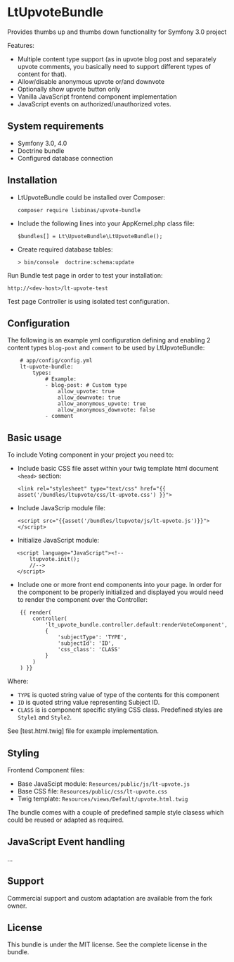 # LtUpvoteBundle
Provides thumbs up and thumbs down functionality for Symfony 3.0 project

Features:
- Multiple content type support (as in upvote blog post and separately upvote comments, 
you basically need to support different types of content for that).
- Allow/disable anonymous upvote or/and downvote
- Optionally show upvote button only
- Vanilla JavaScript frontend component implementation
- JavaScript events on authorized/unauthorized votes.

## System requirements

- Symfony 3.0, 4.0
- Doctrine bundle
- Configured database connection


## Installation

* LtUpvoteBundle could be installed over Composer:

    `composer require liubinas/upvote-bundle`

* Include the following lines into your AppKernel.php class file:

    `$bundles[] = Lt\UpvoteBundle\LtUpvoteBundle();`

* Create required database tables:

    `> bin/console  doctrine:schema:update`

Run Bundle test page in order to test your installation:
 
 `http://<dev-host>/lt-upvote-test`

Test page Controller is using isolated test configuration.
 

## Configuration

The following is an example yml configuration defining and enabling 2 content types `blog-post` and
 `comment` to be used by LtUpvoteBundle:

```
    # app/config/config.yml
    lt-upvote-bundle:
        types:
            # Example:
            - blog-post: # Custom type
                allow_upvote: true
                allow_downvote: true
                allow_anonymous_upvote: true
                allow_anonymous_downvote: false
            - comment

```

## Basic usage

To include Voting component in your project you need to:

* Include basic CSS file asset within your twig template html document `<head>` section:

    `<link rel="stylesheet" type="text/css" href="{{ asset('/bundles/ltupvote/css/lt-upvote.css') }}">`

* Include JavaScrip module file:

    `<script src="{{asset('/bundles/ltupvote/js/lt-upvote.js')}}"></script>`

* Initialize JavaScript module:

 ```
    <script language="JavaScript"><!--
        ltupvote.init();
        //-->
    </script>
 ```

* Include one or more front end components into your page. 
In order for the component to be properly initialized and displayed you would need to render
the component over the Controller:  

```
    {{ render(
        controller(
            'lt_upvote_bundle.controller.default:renderVoteComponent',
            {
                'subjectType': 'TYPE',
                'subjectId': 'ID',
                'css_class': 'CLASS' 
            }
        )
    ) }}
```

Where:
 * `TYPE` is quoted string value of type of the contents for this component
 * `ID` is quoted string value representing Subject ID.
 * `CLASS` is is component specific styling CSS class. Predefined styles are `Style1` and `Style2`. 

See [test.html.twig] file for example implementation.

## Styling

Frontend Component files:
* Base JavaScipt module:
    `Resources/public/js/lt-upvote.js`   
* Base CSS file:
    `Resources/public/css/lt-upvote.css` 
* Twig template:
    `Resources/views/Default/upvote.html.twig`

The bundle comes with a couple of predefined sample style clasess which could be reused or adapted as required.

## JavaScript Event handling

...

## Support
Commercial support and custom adaptation are available from the fork owner. 


## License

This bundle is under the MIT license. See the complete license in the bundle.

